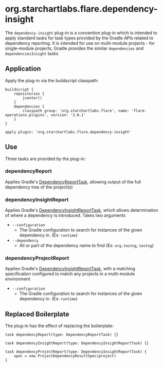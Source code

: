 # org.starchartlabs.flare.dependency-insight

The `dependency-insight` plug-in is a convention plug-in which is intended to apply standard tasks for task types provided by the Gradle APIs related to dependency reporting. It is intended for use on multi-module projects - for single-module projects, Gradle provides the similar `dependencies` and `dependenciesInsight` tasks

## Application

Apply the plug-in via the buildscript classpath:

```
buildscript {
    repositories {
        jcenter()
    }
    dependencies {
        classpath group: 'org.starchartlabs.flare', name: 'flare-operations-plugins', version: '3.0.1'
    }
}

apply plugin: 'org.starchartlabs.flare.dependency-insight'
```

## Use

Three tasks are provided by the plug-in:

### dependencyReport

Applies Gradle's [DependencyReportTask](https://docs.gradle.org/3.2.1/dsl/org.gradle.api.tasks.diagnostics.DependencyReportTask.html), allowing output of the full dependency tree of the project(s)

### dependencyInsightReport

Applies Gradle's [DependencyInsightReportTask](https://docs.gradle.org/3.2.1/dsl/org.gradle.api.tasks.diagnostics.DependencyInsightReportTask.html), which allows determination of where a dependency is introduced. Takes two arguments

* `--configuration`
    * The Gradle configuration to search for instances of the given dependency in. (Ex: `runtime`)
* `--dependency`
    * All or part of the dependency name to find (Ex: `org.testng`, `testng`)
    
### dependencyProjectReport

Applies Gradle's [DependencyInsightReportTask](https://docs.gradle.org/3.2.1/dsl/org.gradle.api.tasks.diagnostics.DependencyInsightReportTask.html), with a matching specification configured to match any projects in a multi-module environment

* `--configuration`
    * The Gradle configuration to search for instances of the given dependency in. (Ex: `runtime`)
    
## Replaced Boilerplate

The plug-in has the effect of replacing the boilerplate:

```
task dependencyReport(type: DependencyReportTask) {}

task dependencyInsightReport(type: DependencyInsightReportTask) {}

task dependencyProjectReport(type: DependencyInsightReportTask) {
    spec = new ProjectDependencyResultSpec(project)
}
```
